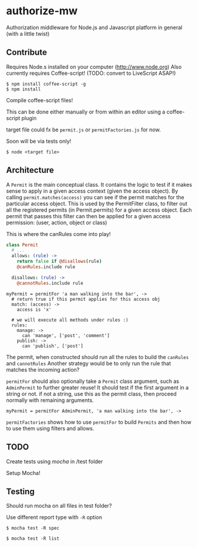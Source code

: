 authorize-mw
============

Authorization middleware for Node.js and Javascript platform in general (with a little twist)

## Contribute

Requires Node.s installed on your computer (http://www.node.org)
Also currently requires Coffee-script! (TODO: convert to LiveScript ASAP!)

```
$ npm install coffee-script -g
$ npm install
```

Compile coffee-script files!

This can be done either manually or from within an editor using a coffee-script plugin

target file could fx be `permit.js` or `permitFactories.js` for now.

Soon will be via tests only!

`$ node <target file>`

## Architecture

A `Permit` is the main conceptual class. It contains the logic to test if it makes sense to apply in a given
access context (given the access object). By calling `permit.matches(access)` you can see if the permit matches for
the particular access object.
This is used by the PermitFilter class, to filter out all the registered permits (in Permit.permits) for a given access object.
Each permit that passes this filter can then be applied for a given access permission: (user, action, object or class)

This is where the canRules come into play!

```coffeescript
class Permit
  # ...
  allows: (rule) ->
    return false if @disallows(rule)
    @canRules.include rule

  disallows: (rule) ->
    @cannotRules.include rule
```

```
myPermit = permitFor 'a man walking into the bar', ->
  # return true if this permit applies for this access obj
  match: (access) ->
    access is 'x'

  # we will execute all methods under rules :)
  rules:
    manage: ->
      can 'manage', ['post', 'comment']
    publish: ->
      can 'publish', ['post']
```

The permit, when constructed should run all the rules to build the `canRules` and `cannotRules`
Another strategy would be to only run the rule that matches the incoming action?

`permitFor` should also optionally take a `Permit` class argument, such as `AdminPermit` to further greater reuse!
It should test if the first argument in a string or not. if not a string, use this as the permit class,
then proceed normally with remaining arguments.

`myPermit = permitFor AdminPermit, 'a man walking into the bar', ->`

`permitFactories` shows how to use `permitFor` to build `Permits` and then how to use them using filters and allows.


## TODO

Create tests using *mocha* in /test folder

Setup Mocha!

## Testing

Should run mocha on all files in test folder?

Use different report type with `-R` option

`$ mocha test -R spec`

`$ mocha test -R list`


